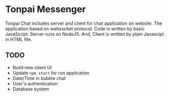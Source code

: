 # **Tonpai Messenger**
Tonpai Chat includes server and client for chat application on website. The application based on websocket protocol. Code is written by basic JavaScript. Server runs on NodeJS. And, Client is written by plain Javascipt in HTML file.

## **TODO**
- Build new client UI
- Update `npm start` for run application
- Date/Time in bubble chat
- User's authentication
- Database system